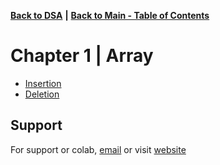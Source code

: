 [**Back to DSA**](https://github.com/xanderbilla/LPU-Academics#readme) **|** [**Back to Main - Table of Contents**](https://github.com/xanderbilla/LPU-Academics#readme)

# Chapter 1 | Array

- [Insertion](https://github.com/xanderbilla/LPU-Academics/blob/main/CSE%20205%20-%20DSA/Chapter%201%20-%20Arrays/1_1-Array_Insertion.cpp)
- [Deletion](https://github.com/xanderbilla/LPU-Academics/blob/main/CSE%20205%20-%20DSA/Chapter%201%20-%20Arrays/1_2-Array_Deletion.cpp)

## Support

For support or colab, [email](mailto:dev.xanderbilla@gmail.com) or visit [website](https://xanderbilla.com)
